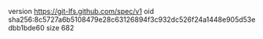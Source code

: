 version https://git-lfs.github.com/spec/v1
oid sha256:8c5727a6b5108479e28c63126894f3c932dc526f24a1448e905d53edbb1bde60
size 682
